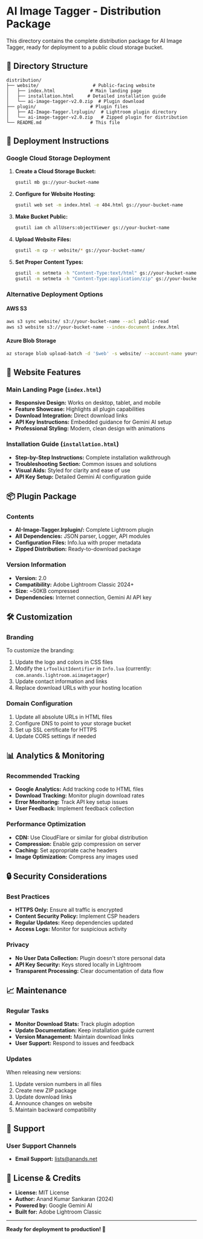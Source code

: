 # AI Image Tagger - Distribution Package

This directory contains the complete distribution package for AI Image Tagger, ready for deployment to a public cloud storage bucket.

## 📁 Directory Structure

```
distribution/
├── website/                    # Public-facing website
│   ├── index.html             # Main landing page
│   ├── installation.html     # Detailed installation guide
│   └── ai-image-tagger-v2.0.zip  # Plugin download
├── plugin/                    # Plugin files
│   ├── AI-Image-Tagger.lrplugin/  # Lightroom plugin directory
│   └── ai-image-tagger-v2.0.zip   # Zipped plugin for distribution
└── README.md                  # This file
```

## 🚀 Deployment Instructions

### Google Cloud Storage Deployment

1. **Create a Cloud Storage Bucket:**
   ```bash
   gsutil mb gs://your-bucket-name
   ```

2. **Configure for Website Hosting:**
   ```bash
   gsutil web set -m index.html -e 404.html gs://your-bucket-name
   ```

3. **Make Bucket Public:**
   ```bash
   gsutil iam ch allUsers:objectViewer gs://your-bucket-name
   ```

4. **Upload Website Files:**
   ```bash
   gsutil -m cp -r website/* gs://your-bucket-name/
   ```

5. **Set Proper Content Types:**
   ```bash
   gsutil -m setmeta -h "Content-Type:text/html" gs://your-bucket-name/*.html
   gsutil -m setmeta -h "Content-Type:application/zip" gs://your-bucket-name/*.zip
   ```

### Alternative Deployment Options

#### AWS S3
```bash
aws s3 sync website/ s3://your-bucket-name --acl public-read
aws s3 website s3://your-bucket-name --index-document index.html
```

#### Azure Blob Storage
```bash
az storage blob upload-batch -d '$web' -s website/ --account-name yourstorageaccount
```



## 🔗 Website Features

### Main Landing Page (`index.html`)
- **Responsive Design:** Works on desktop, tablet, and mobile
- **Feature Showcase:** Highlights all plugin capabilities
- **Download Integration:** Direct download links
- **API Key Instructions:** Embedded guidance for Gemini AI setup
- **Professional Styling:** Modern, clean design with animations

### Installation Guide (`installation.html`)
- **Step-by-Step Instructions:** Complete installation walkthrough
- **Troubleshooting Section:** Common issues and solutions
- **Visual Aids:** Styled for clarity and ease of use
- **API Key Setup:** Detailed Gemini AI configuration guide

## 📦 Plugin Package

### Contents
- **AI-Image-Tagger.lrplugin/:** Complete Lightroom plugin
- **All Dependencies:** JSON parser, Logger, API modules
- **Configuration Files:** Info.lua with proper metadata
- **Zipped Distribution:** Ready-to-download package

### Version Information
- **Version:** 2.0
- **Compatibility:** Adobe Lightroom Classic 2024+
- **Size:** ~50KB compressed
- **Dependencies:** Internet connection, Gemini AI API key

## 🛠 Customization

### Branding
To customize the branding:
1. Update the logo and colors in CSS files
2. Modify the `LrToolkitIdentifier` in `Info.lua` (currently: `com.anands.lightroom.aiimagetagger`)
3. Update contact information and links
4. Replace download URLs with your hosting location

### Domain Configuration
1. Update all absolute URLs in HTML files
2. Configure DNS to point to your storage bucket
3. Set up SSL certificate for HTTPS
4. Update CORS settings if needed

## 📊 Analytics & Monitoring

### Recommended Tracking
- **Google Analytics:** Add tracking code to HTML files
- **Download Tracking:** Monitor plugin download rates
- **Error Monitoring:** Track API key setup issues
- **User Feedback:** Implement feedback collection

### Performance Optimization
- **CDN:** Use CloudFlare or similar for global distribution
- **Compression:** Enable gzip compression on server
- **Caching:** Set appropriate cache headers
- **Image Optimization:** Compress any images used

## 🔒 Security Considerations

### Best Practices
- **HTTPS Only:** Ensure all traffic is encrypted
- **Content Security Policy:** Implement CSP headers
- **Regular Updates:** Keep dependencies updated
- **Access Logs:** Monitor for suspicious activity

### Privacy
- **No User Data Collection:** Plugin doesn't store personal data
- **API Key Security:** Keys stored locally in Lightroom
- **Transparent Processing:** Clear documentation of data flow

## 📈 Maintenance

### Regular Tasks
- **Monitor Download Stats:** Track plugin adoption
- **Update Documentation:** Keep installation guide current
- **Version Management:** Maintain download links
- **User Support:** Respond to issues and feedback

### Updates
When releasing new versions:
1. Update version numbers in all files
2. Create new ZIP package
3. Update download links
4. Announce changes on website
5. Maintain backward compatibility

## 🤝 Support

### User Support Channels
- **Email Support:** lists@anands.net

## 📄 License & Credits

- **License:** MIT License
- **Author:** Anand Kumar Sankaran (2024)
- **Powered by:** Google Gemini AI
- **Built for:** Adobe Lightroom Classic

---

**Ready for deployment to production! 🚀**

